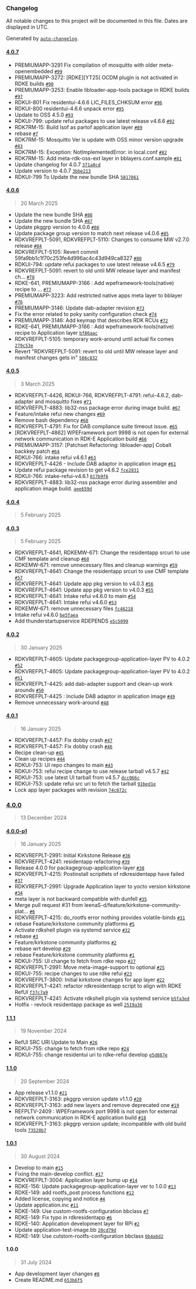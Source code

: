 ### Changelog

All notable changes to this project will be documented in this file. Dates are displayed in UTC.

Generated by [`auto-changelog`](https://github.com/CookPete/auto-changelog).

#### [4.0.7](https://github.com/rdkcentral/meta-application-rdke-dev/compare/4.0.6...4.0.7)

- PREMIUMAPP-3291 Fix compilation of mosquitto with older meta-openembedded [`#99`](https://github.com/rdkcentral/meta-application-rdke-dev/pull/99)
- PREMIUMAPP-3272: [RDKE][YT25] OCDM plugin is not activated in RDKE builds [`#98`](https://github.com/rdkcentral/meta-application-rdke-dev/pull/98)
- PREMIUMAPP-3253: Enable libloader-app-tools package in RDKE builds [`#97`](https://github.com/rdkcentral/meta-application-rdke-dev/pull/97)
- RDKUI-801 Fix residentui-4.6.6 LIC_FILES_CHKSUM error [`#96`](https://github.com/rdkcentral/meta-application-rdke-dev/pull/96)
- RDKUI-800 residentui-4.6.6 unpack error [`#95`](https://github.com/rdkcentral/meta-application-rdke-dev/pull/95)
- Update to OSS 4.5.0 [`#93`](https://github.com/rdkcentral/meta-application-rdke-dev/pull/93)
- RDKUI-799: update refui packages to use latest release v4.6.6 [`#92`](https://github.com/rdkcentral/meta-application-rdke-dev/pull/92)
- RDK7RM-15: Build lsof as partof application layer [`#89`](https://github.com/rdkcentral/meta-application-rdke-dev/pull/89)
- rebase [`#7`](https://github.com/rdkcentral/meta-application-rdke-dev/pull/7)
- RDK7RM-15: Mosquitto Ver is update with OSS minor version upgrade [`#83`](https://github.com/rdkcentral/meta-application-rdke-dev/pull/83)
- RDK7RM-15: Exception: NotImplementedError: in local.conf [`#82`](https://github.com/rdkcentral/meta-application-rdke-dev/pull/82)
- RDK7RM-15: Add meta-rdk-oss-ext layer in bblayers.conf.sample [`#81`](https://github.com/rdkcentral/meta-application-rdke-dev/pull/81)
- Update changelog for 4.0.7 [`371a8cd`](https://github.com/rdkcentral/meta-application-rdke-dev/commit/371a8cd43cbd51a3151cfd31440a674ba3c7f1a7)
- Update version to 4.0.7 [`3bbe213`](https://github.com/rdkcentral/meta-application-rdke-dev/commit/3bbe213918a5eb530bd2e2ee0d90d8f2624e2930)
- RDKUI-799 To Update the new bundle SHA [`5817861`](https://github.com/rdkcentral/meta-application-rdke-dev/commit/58178612a50e72bb40e47745eb593d80a9871882)

#### [4.0.6](https://github.com/rdkcentral/meta-application-rdke-dev/compare/4.0.5...4.0.6)

> 20 March 2025

- Update the new bundle SHA [`#88`](https://github.com/rdkcentral/meta-application-rdke-dev/pull/88)
- Update the new bundle SHA [`#87`](https://github.com/rdkcentral/meta-application-rdke-dev/pull/87)
- Update pkggrp version to 4.0.6 [`#86`](https://github.com/rdkcentral/meta-application-rdke-dev/pull/86)
- Update package group version to match next release v4.0.6 [`#85`](https://github.com/rdkcentral/meta-application-rdke-dev/pull/85)
- RDKVREFPLT-5091, RDKVREFPLT-5110: Changes to consume MW v2.7.0 release [`#84`](https://github.com/rdkcentral/meta-application-rdke-dev/pull/84)
- RDKVREFPLT-5105: Revert commit 59fa9bb1c1f70c253fe4d996ac4c43d949ca8327 [`#80`](https://github.com/rdkcentral/meta-application-rdke-dev/pull/80)
- RDKUI-794: update refui packages to use latest release v4.6.5 [`#79`](https://github.com/rdkcentral/meta-application-rdke-dev/pull/79)
- RDKVREFPLT-5091: revert to old until MW release layer and manifest ch… [`#78`](https://github.com/rdkcentral/meta-application-rdke-dev/pull/78)
- RDKE-641, PREMIUMAPP-3166 : Add wpeframework-tools(native) recipe to … [`#77`](https://github.com/rdkcentral/meta-application-rdke-dev/pull/77)
- PREMIUMAPP-3223: Add restricted native apps meta layer to bblayer [`#76`](https://github.com/rdkcentral/meta-application-rdke-dev/pull/76)
- PREMIUMAPP-3146: Update dab-adapter revision [`#73`](https://github.com/rdkcentral/meta-application-rdke-dev/pull/73)
- Fix the error related to poky sanity configuration check [`#74`](https://github.com/rdkcentral/meta-application-rdke-dev/pull/74)
- PREMIUMAPP-3146: Add keymap that describes RDK RCUs [`#72`](https://github.com/rdkcentral/meta-application-rdke-dev/pull/72)
- RDKE-641, PREMIUMAPP-3166 : Add wpeframework-tools(native) recipe to Application layer [`bf86aac`](https://github.com/rdkcentral/meta-application-rdke-dev/commit/bf86aac838680d42faabfa57264484664684a113)
- RDKVREFPLT-5105: temporary work-around until actual fix comes [`279c53e`](https://github.com/rdkcentral/meta-application-rdke-dev/commit/279c53ec9abe5edc24238a909d9a87101623c126)
- Revert "RDKVREFPLT-5091: revert to old until MW release layer and manifest changes gets in" [`586c832`](https://github.com/rdkcentral/meta-application-rdke-dev/commit/586c83255eb444d991d4541c0ea87a656bb509b8)

#### [4.0.5](https://github.com/rdkcentral/meta-application-rdke-dev/compare/4.0.4...4.0.5)

> 3 March 2025

- RDKVREFPLT-4426, RDKUI-766, RDKVREFPLT-4791: refui-4.6.2, dab-adapter and mosquitto fixes [`#71`](https://github.com/rdkcentral/meta-application-rdke-dev/pull/71)
- RDKVREFPLT-4883: lib32-nss package error during image build. [`#67`](https://github.com/rdkcentral/meta-application-rdke-dev/pull/67)
- Feature/intake refui new changes [`#69`](https://github.com/rdkcentral/meta-application-rdke-dev/pull/69)
- Remove bash dependency [`#68`](https://github.com/rdkcentral/meta-application-rdke-dev/pull/68)
- RDKVREFPLT-4791: Fix for DAB compliance suite timeout issue. [`#65`](https://github.com/rdkcentral/meta-application-rdke-dev/pull/65)
- [RDKVREFPLT-4862] WPEFramework port 9998 is not open for external network communication in RDK-E Application build [`#66`](https://github.com/rdkcentral/meta-application-rdke-dev/pull/66)
- PREMIUMAPP-3157: [Patchset Refactoring: libloader-app] Cobalt backkey patch [`#64`](https://github.com/rdkcentral/meta-application-rdke-dev/pull/64)
- RDKUI-766: intake refui v4.6.1 [`#63`](https://github.com/rdkcentral/meta-application-rdke-dev/pull/63)
- RDKVREFPLT-4426 - Include DAB adaptor in application image [`#61`](https://github.com/rdkcentral/meta-application-rdke-dev/pull/61)
- Update refui package revision to get v4.6.2 [`fce2831`](https://github.com/rdkcentral/meta-application-rdke-dev/commit/fce283119d80b08860f56d21f4e320c2ead1213a)
- RDKUI-766: intake-refui-v4.6.1 [`017b9f6`](https://github.com/rdkcentral/meta-application-rdke-dev/commit/017b9f67158ea3cad38048e670ae789f31feb0e7)
- RDKVREFPLT-4883: lib32-nss package error during assembler and application image build. [`aee659d`](https://github.com/rdkcentral/meta-application-rdke-dev/commit/aee659ddee96018930d13097b30f63868d781121)

#### [4.0.4](https://github.com/rdkcentral/meta-application-rdke-dev/compare/4.0.3...4.0.4)

> 5 February 2025

#### [4.0.3](https://github.com/rdkcentral/meta-application-rdke-dev/compare/4.0.2...4.0.3)

> 5 February 2025

- RDKVREFPLT-4641, RDKEMW-671: Change the residentapp srcuri to use CMF template and cleanup [`#60`](https://github.com/rdkcentral/meta-application-rdke-dev/pull/60)
-  RDKEMW-671: remove unnecessary files and cleanup warnings [`#59`](https://github.com/rdkcentral/meta-application-rdke-dev/pull/59)
- RDKVREFPLT-4641: Change the residentapp srcuri to use CMF template [`#57`](https://github.com/rdkcentral/meta-application-rdke-dev/pull/57)
- RDKVREFPLT-4641: Update app pkg version to v4.0.3 [`#56`](https://github.com/rdkcentral/meta-application-rdke-dev/pull/56)
- RDKVREFPLT-4641: Update app pkg version to v4.0.3 [`#55`](https://github.com/rdkcentral/meta-application-rdke-dev/pull/55)
- RDKVREFPLT-4641: Intake refui v4.6.0 to main [`#54`](https://github.com/rdkcentral/meta-application-rdke-dev/pull/54)
- RDKVREFPLT-4641: Intake refui v4.6.0 [`#53`](https://github.com/rdkcentral/meta-application-rdke-dev/pull/53)
- RDKEMW-671: remove unnecessary files [`fc46218`](https://github.com/rdkcentral/meta-application-rdke-dev/commit/fc46218c58913f33f9d51a2a65680e2b8c802617)
- Intake refui v4.6.0 [`be5faea`](https://github.com/rdkcentral/meta-application-rdke-dev/commit/be5faead799b7775712b6d47bdacaeaa84b83a82)
- Add thunderstartupservice RDEPENDS [`e5c5099`](https://github.com/rdkcentral/meta-application-rdke-dev/commit/e5c5099919c90d2bbf14c9dd98c36fc909921fbf)

#### [4.0.2](https://github.com/rdkcentral/meta-application-rdke-dev/compare/4.0.1...4.0.2)

> 30 January 2025

- RDKVREFPLT-4605: Update packagegroup-application-layer PV to 4.0.2 [`#52`](https://github.com/rdkcentral/meta-application-rdke-dev/pull/52)
- RDKVREFPLT-4605: Update packagegroup-application-layer PV to 4.0.2 [`#51`](https://github.com/rdkcentral/meta-application-rdke-dev/pull/51)
- RDKVREFPLT-4425: add dab-adapter support and clean-up work arounds [`#50`](https://github.com/rdkcentral/meta-application-rdke-dev/pull/50)
- RDKVREFPLT-4425 : Include DAB adaptor in application image [`#49`](https://github.com/rdkcentral/meta-application-rdke-dev/pull/49)
- Remove unnecessary work-around [`#48`](https://github.com/rdkcentral/meta-application-rdke-dev/pull/48)

#### [4.0.1](https://github.com/rdkcentral/meta-application-rdke-dev/compare/4.0.0...4.0.1)

> 16 January 2025

- RDKVREFPLT-4457: Fix dobby crash [`#47`](https://github.com/rdkcentral/meta-application-rdke-dev/pull/47)
- RDKVREFPLT-4457: Fix dobby crash [`#46`](https://github.com/rdkcentral/meta-application-rdke-dev/pull/46)
- Recipe clean-up [`#45`](https://github.com/rdkcentral/meta-application-rdke-dev/pull/45)
- Clean up recipes [`#44`](https://github.com/rdkcentral/meta-application-rdke-dev/pull/44)
- RDKUI-753: UI repo changes to main [`#43`](https://github.com/rdkcentral/meta-application-rdke-dev/pull/43)
- RDKUI-753: refui recipe change to use release tarball v4.5.7 [`#42`](https://github.com/rdkcentral/meta-application-rdke-dev/pull/42)
- RDKUI-753: use latest UI tarball from v4.5.7 [`dcc066c`](https://github.com/rdkcentral/meta-application-rdke-dev/commit/dcc066c08b8dce2342c5ebd74b164a681b3ed70b)
- RDKUI-753: update refui src uri to fetch the tarball [`91bed1e`](https://github.com/rdkcentral/meta-application-rdke-dev/commit/91bed1e115d4713f2f7924557ef2221a59e12672)
- Lock app layer packages with revision [`74c072c`](https://github.com/rdkcentral/meta-application-rdke-dev/commit/74c072c0d731b0d3a5291d35a75786582eed6d44)

### [4.0.0](https://github.com/rdkcentral/meta-application-rdke-dev/compare/4.0.0-p1...4.0.0)

> 13 December 2024

#### [4.0.0-p1](https://github.com/rdkcentral/meta-application-rdke-dev/compare/1.1.1...4.0.0-p1)

> 16 January 2025

- RDKVREFPLT-2991: Initial Kirkstone Release [`#36`](https://github.com/rdkcentral/meta-application-rdke-dev/pull/36)
- RDKVREFPLT-4241: residentapp refactoring [`#39`](https://github.com/rdkcentral/meta-application-rdke-dev/pull/39)
- Release 4.0.0 for packagegroup-application-layer [`#38`](https://github.com/rdkcentral/meta-application-rdke-dev/pull/38)
- RDKVREFPLT-4215: Postinstall scriptlets of rdkresidentapp have failed [`#37`](https://github.com/rdkcentral/meta-application-rdke-dev/pull/37)
- RDKVREFPLT-2991: Upgrade Application layer to yocto version kirkstone [`#34`](https://github.com/rdkcentral/meta-application-rdke-dev/pull/34)
- meta layer is not backward compatible with dunfell [`#35`](https://github.com/rdkcentral/meta-application-rdke-dev/pull/35)
- Merge pull request #31 from leenaS-d/feature/kirkstone-community-plat… [`#6`](https://github.com/rdkcentral/meta-application-rdke-dev/pull/6)
- RDKVREFPLT-4215: do_rootfs error nothing provides volatile-binds [`#31`](https://github.com/rdkcentral/meta-application-rdke-dev/pull/31)
- rebase Feature/kirkstone community platforms [`#5`](https://github.com/rdkcentral/meta-application-rdke-dev/pull/5)
- Activate rdkshell plugin via systemd service [`#32`](https://github.com/rdkcentral/meta-application-rdke-dev/pull/32)
- rebase [`#3`](https://github.com/rdkcentral/meta-application-rdke-dev/pull/3)
- Feature/kirkstone community platforms [`#2`](https://github.com/rdkcentral/meta-application-rdke-dev/pull/2)
- rebase wrt develop [`#29`](https://github.com/rdkcentral/meta-application-rdke-dev/pull/29)
- rebase Feature/kirkstone community platforms [`#1`](https://github.com/rdkcentral/meta-application-rdke-dev/pull/1)
- RDKUI-755: UI change to fetch from rdke repo [`#27`](https://github.com/rdkcentral/meta-application-rdke-dev/pull/27)
- RDKVREFPLT-2991: Move meta-image-support to optional [`#25`](https://github.com/rdkcentral/meta-application-rdke-dev/pull/25)
- RDKUI-755: recipe changes to use rdke refui [`#23`](https://github.com/rdkcentral/meta-application-rdke-dev/pull/23)
- RDKVREFPLT-3800: Initial kirkstone changes for app layer [`#22`](https://github.com/rdkcentral/meta-application-rdke-dev/pull/22)
- RDKVREFPLT-4241: refactor rdkresidentapp script to align with RDKE RefUI [`f37c7a9`](https://github.com/rdkcentral/meta-application-rdke-dev/commit/f37c7a933ca0b3a84b3318e1ba85a306c9f50b3c)
- RDKVREFPLT-4241: Activate rdkshell plugin via systemd service [`b5fa3ed`](https://github.com/rdkcentral/meta-application-rdke-dev/commit/b5fa3edeb3a00340da5460538be48c069231843f)
- Hotfix - revlock residentapp package as well [`2519a36`](https://github.com/rdkcentral/meta-application-rdke-dev/commit/2519a36be5999666fe22d9eae9e6414b243805ff)

#### [1.1.1](https://github.com/rdkcentral/meta-application-rdke-dev/compare/1.1.0...1.1.1)

> 19 November 2024

- RefUI SRC URI Update to Main [`#26`](https://github.com/rdkcentral/meta-application-rdke-dev/pull/26)
- RDKUI-755: change to fetch from rdke repo [`#24`](https://github.com/rdkcentral/meta-application-rdke-dev/pull/24)
- RDKUI-755: change residentui uri to rdke-refui develop [`e5d887e`](https://github.com/rdkcentral/meta-application-rdke-dev/commit/e5d887e460eaaeb22e5004f10f508557ac6a3d42)

#### [1.1.0](https://github.com/rdkcentral/meta-application-rdke-dev/compare/1.0.1...1.1.0)

> 20 September 2024

- App release v1.1.0 [`#21`](https://github.com/rdkcentral/meta-application-rdke-dev/pull/21)
- RDKVREFPLT-3163: pkggrp version update v1.1.0 [`#20`](https://github.com/rdkcentral/meta-application-rdke-dev/pull/20)
- RDKVREFPLT-3163: add new layers and remove deprecated one [`#19`](https://github.com/rdkcentral/meta-application-rdke-dev/pull/19)
- REFPLTV-2409 : WPEFramework port 9998 is not open for external network communication in RDK-E application build [`#18`](https://github.com/rdkcentral/meta-application-rdke-dev/pull/18)
- RDKVREFPLT-3163: pkggrp version update; incompatible with old build tools [`73528b7`](https://github.com/rdkcentral/meta-application-rdke-dev/commit/73528b7021ecb66a3633d99b78bd941e3fc97463)

#### [1.0.1](https://github.com/rdkcentral/meta-application-rdke-dev/compare/1.0.0...1.0.1)

> 30 August 2024

- Develop to main [`#15`](https://github.com/rdkcentral/meta-application-rdke-dev/pull/15)
- Fixing the main-develop conflict. [`#17`](https://github.com/rdkcentral/meta-application-rdke-dev/pull/17)
- RDKVREFPLT-3004: Application layer bump up [`#14`](https://github.com/rdkcentral/meta-application-rdke-dev/pull/14)
- RDKE-156: Update packagegroup-application-layer ver to 1.0.0 [`#13`](https://github.com/rdkcentral/meta-application-rdke-dev/pull/13)
- RDKE-149: add rootfs_post process functions [`#12`](https://github.com/rdkcentral/meta-application-rdke-dev/pull/12)
- Added license, copying and notice [`#4`](https://github.com/rdkcentral/meta-application-rdke-dev/pull/4)
- Update application.inc [`#11`](https://github.com/rdkcentral/meta-application-rdke-dev/pull/11)
- RDKE-149: Use custom-rootfs-configuration bbclass [`#7`](https://github.com/rdkcentral/meta-application-rdke-dev/pull/7)
- RDKE-149: Fix typo in rdkresidentapp [`#6`](https://github.com/rdkcentral/meta-application-rdke-dev/pull/6)
- RDKE-140: Application development layer for RPi [`#2`](https://github.com/rdkcentral/meta-application-rdke-dev/pull/2)
- Update application-test-image.bb [`20cd79d`](https://github.com/rdkcentral/meta-application-rdke-dev/commit/20cd79de77c933a9a7b783aa71c07e78a458db5d)
- RDKE-149: Use cutstom-rootfs-configuration bbclass [`0b4a6d2`](https://github.com/rdkcentral/meta-application-rdke-dev/commit/0b4a6d23380db3519b0e38d548739f2d99b012e2)

#### 1.0.0

> 31 July 2024

- App development layer changes  [`#8`](https://github.com/rdkcentral/meta-application-rdke-dev/pull/8)
- Create README.md [`653b6f5`](https://github.com/rdkcentral/meta-application-rdke-dev/commit/653b6f584b6e801e64694133f116214d196f0406)
